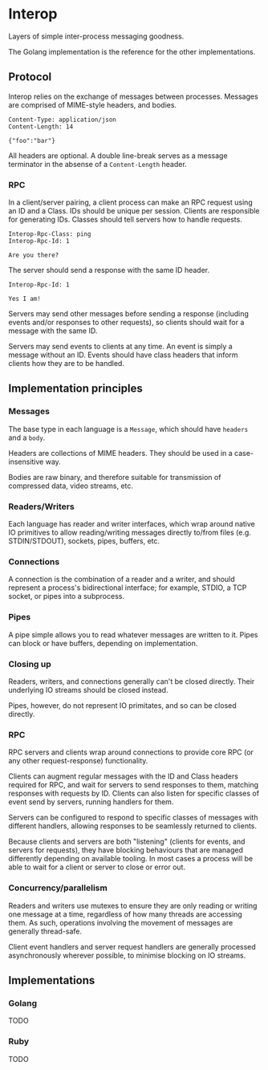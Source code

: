 # Interop

Layers of simple inter-process messaging goodness.

The Golang implementation is the reference for the other implementations.

## Protocol

Interop relies on the exchange of messages between processes. Messages are comprised of MIME-style headers, and bodies.

```plain
Content-Type: application/json
Content-Length: 14

{"foo":"bar"}
```

All headers are optional. A double line-break serves as a message terminator in the absense of a `Content-Length` header.

### RPC

In a client/server pairing, a client process can make an RPC request using an ID and a Class. IDs should be unique per session. Clients are responsible for generating IDs. Classes should tell servers how to handle requests.


```plain
Interop-Rpc-Class: ping
Interop-Rpc-Id: 1

Are you there?
```

The server should send a response with the same ID header.

```plain
Interop-Rpc-Id: 1

Yes I am!
```

Servers may send other messages before sending a response (including events and/or responses to other requests), so clients should wait for a message with the same ID.

Servers may send events to clients at any time. An event is simply a message without an ID. Events should have class headers that inform clients how they are to be handled.

## Implementation principles

### Messages

The base type in each language is a `Message`, which should have `headers` and a `body`.

Headers are collections of MIME headers. They should be used in a case-insensitive way.

Bodies are raw binary, and therefore suitable for transmission of compressed data, video streams, etc.

### Readers/Writers

Each language has reader and writer interfaces, which wrap around native IO primitives to allow reading/writing messages directly to/from files (e.g. STDIN/STDOUT), sockets, pipes, buffers, etc.

### Connections

A connection is the combination of a reader and a writer, and should represent a process's bidirectional interface; for example, STDIO, a TCP socket, or pipes into a subprocess.

### Pipes

A pipe simple allows you to read whatever messages are written to it. Pipes can block or have buffers, depending on implementation.

### Closing up

Readers, writers, and connections generally can't be closed directly. Their underlying IO streams should be closed instead.

Pipes, however, do not represent IO primitates, and so can be closed directly.

### RPC

RPC servers and clients wrap around connections to provide core RPC (or any other request-response) functionality.

Clients can augment regular messages with the ID and Class headers required for RPC, and wait for servers to send responses to them, matching responses with requests by ID. Clients can also listen for specific classes of event send by servers, running handlers for them.

Servers can be configured to respond to specific classes of messages with different handlers, allowing responses to be seamlessly returned to clients.

Because clients and servers are both "listening" (clients for events, and servers for requests), they have blocking behaviours that are managed differently depending on available tooling. In most cases a process will be able to wait for a client or server to close or error out.

### Concurrency/parallelism

Readers and writers use mutexes to ensure they are only reading or writing one message at a time, regardless of how many threads are accessing them. As such, operations involving the movement of messages are generally thread-safe.

Client event handlers and server request handlers are generally processed asynchronously wherever possible, to minimise blocking on IO streams.

## Implementations

### Golang

TODO

### Ruby

TODO
